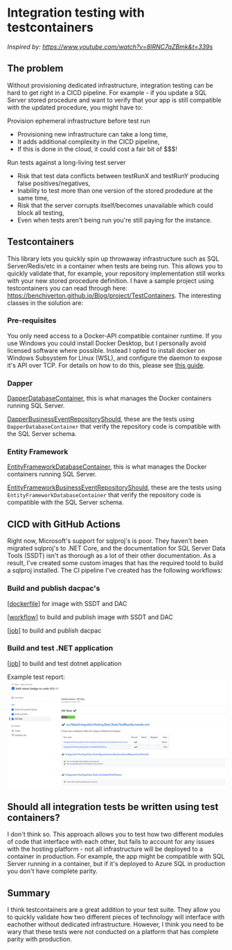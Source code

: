 # Integration testing with testcontainers

*Inspired by: https://www.youtube.com/watch?v=8IRNC7qZBmk&t=339s*

## The problem
Without provisioning dedicated infrastructure, integration testing can be hard to get right in a CICD pipeline. For example - if you update a SQL Server stored procedure and want to verify that your app is still compatible with the updated procedure, you might have to:

Provision ephemeral infrastructure before test run
- Provisioning new infrastructure can take a long time,
- It adds additional complexity in the CICD pipeline,
- If this is done in the cloud, it could cost a fair bit of $$$!

Run tests against a long-living test server
- Risk that test data conflicts between testRunX and testRunY producing false positives/negatives,
- Inability to test more than one version of the stored prodedure at the same time,
- Risk that the server corrupts itself/becomes unavailable which could block all testing,
- Even when tests aren't being run you're still paying for the instance.

## Testcontainers
This library lets you quickly spin up throwaway infrastructure such as SQL Server/Redis/etc in a container when tests are being run. This allows you to quickly validate that, for example, your repository implementation still works with your new stored procedure definition. I have a sample project using testcontainers you can read through here: https://benchiverton.github.io/Blog/project/TestContainers. The interesting classes in the solution are:

### Pre-requisites
You only need access to a Docker-API compatible container runtime. If you use Windows you could install Docker Desktop, but I personally avoid licensed software where possible. Instead I opted to install docker on Windows Subsystem for Linux (WSL), and configure the daemon to expose it's API over TCP. For details on how to do this, please see [this guide](https://benchiverton.github.io/Blog/blogpage/InstallingDocker).

### Dapper

[DapperDatabaseContainer](https://github.com/benchiverton/DotNet.IntegrationTesting/blob/main/src/Data/IntegrationTesting.Data.Tests/TestInfrastructure/Dapper/DapperDatabaseContainer.cs), this is what manages the Docker containers running SQL Server.

[DapperBusinessEventRepositoryShould](https://github.com/benchiverton/DotNet.IntegrationTesting/blob/main/src/Data/IntegrationTesting.Data.Tests/Dapper/DapperBusinessEventRepositoryShould.cs), these are the tests using `DapperDatabaseContainer` that verify the repository code is compatible with the SQL Server schema.

### Entity Framework

[EntityFrameworkDatabaseContainer](https://github.com/benchiverton/DotNet.IntegrationTesting/blob/main/src/Data/IntegrationTesting.Data.Tests/TestInfrastructure/EntityFramework/EntityFrameworkDatabaseContainer.cs), this is what manages the Docker containers running SQL Server.

[EntityFrameworkBusinessEventRepositoryShould](https://github.com/benchiverton/DotNet.IntegrationTesting/blob/main/src/Data/IntegrationTesting.Data.Tests/EntityFramework/EntityFrameworkBusinessEventRepositoryShould.cs), these are the tests using `EntityFrameworkDatabaseContainer` that verify the repository code is compatible with the SQL Server schema.

## CICD with GitHub Actions
Right now, Microsoft's support for sqlproj's is poor. They haven't been migrated sqlproj's to .NET Core, and the documentation for SQL Server Data Tools (SSDT) isn't as thorough as a lot of their other documentation. As a result, I've created some custom images that has the required toold to build a sqlproj installed. The CI pipeline I've created has the following workflows:

### Build and publish dacpac's
[[dockerfile](../docker/sqltools/dockerfile)] for image with SSDT and DAC

[[workflow](../.github/workflows/docker_build-and-publish-sqltools.yaml)] to build and publish image with SSDT and DAC

[[job](https://github.com/benchiverton/DotNet.IntegrationTesting/blob/d593d53a49c76599c1e90a0837aa12bb45af3697/.github/workflows/ci_build-and-test-data.yml#L13)] to build and publish dacpac

### Build and test .NET application
[[job](https://github.com/benchiverton/DotNet.IntegrationTesting/blob/d593d53a49c76599c1e90a0837aa12bb45af3697/.github/workflows/ci_build-and-test-data.yml#L33)] to build and test dotnet application

Example test report: ![dotnet-test-report](images/dotnet-test-report.png)

## Should all integration tests be written using test containers?

I don't think so. This approach allows you to test how two different modules of code that interface with each other, but fails to account for any issues with the hosting platform - not all infrastructure will be deployed to a container in production. For example, the app might be compatible with SQL Server running in a container, but if it's deployed to Azure SQL in production you don't have complete parity.

## Summary

I think testcontainers are a great addition to your test suite. They allow you to quickly validate how two different pieces of technology will interface with eachother without dedicated infrastructure. However, I think you need to be wary that these tests were not conducted on a platform that has complete parity with production.
